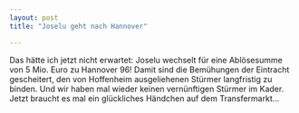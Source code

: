 ```yaml
---
layout: post
title: "Joselu geht nach Hannover"

---
```


Das hätte ich jetzt nicht erwartet: Joselu wechselt für eine Ablösesumme von 5 Mio. Euro zu Hannover 96! Damit sind die Bemühungen der Eintracht gescheitert, den von Hoffenheim ausgeliehenen Stürmer langfristig zu binden. Und wir haben mal wieder keinen vernünftigen Stürmer im Kader. Jetzt braucht es mal ein glückliches Händchen auf dem Transfermarkt...


